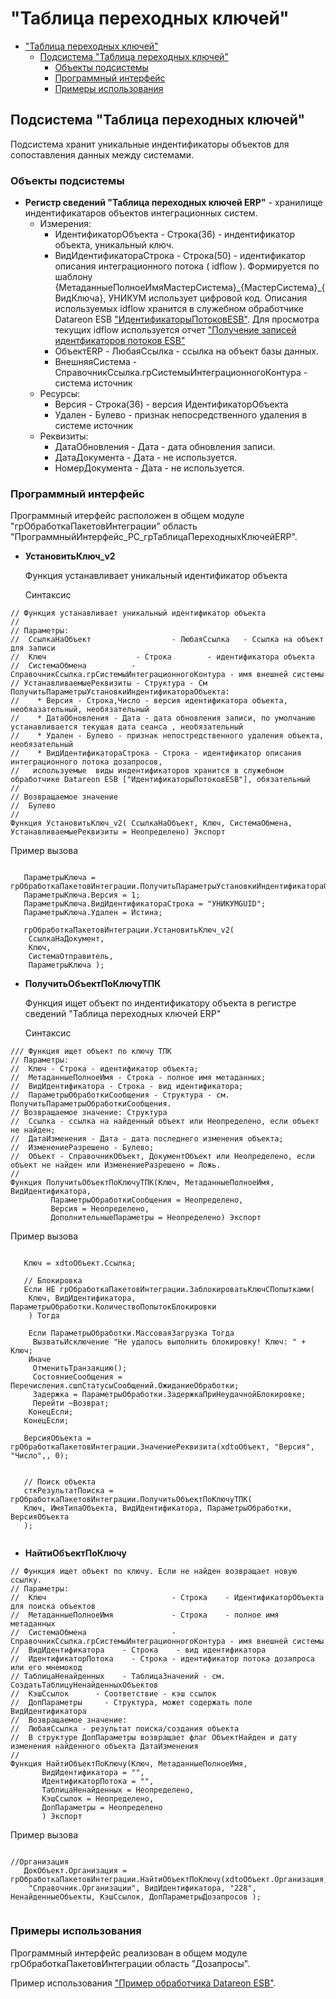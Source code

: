 # "Таблица переходных ключей"

- ["Таблица переходных ключей"](#таблица-переходных-ключей)
  - [Подсистема "Таблица переходных ключей"](#подсистема-таблица-переходных-ключей)
    - [Объекты подсистемы](#объекты-подсистемы)
    - [Программный интерфейс](#программный-интерфейс)
    - [Примеры использования](#примеры-использования)

## Подсистема "Таблица переходных ключей"

Подсистема хранит уникальные индентификаторы объектов для сопоставления данных между системами.

### Объекты подсистемы

- **Регистр сведений "Таблица переходных ключей ERP"** - хранилище индентификатаров объектов интеграционных систем.
  - Измерения:
    - ИдентификаторОбъекта - Строка(36) - индентификатор объекта, уникальный ключ.
    - ВидИдентификатораСтрока - Строка(50) - идентификатор описания интеграционного потока ( idflow ). Формируется по шаблону {МетаданныеПолноеИмяМастерСистема}\_{МастерСистема}\_{ВидКлюча},
УНИКУМ использует цифровой код. Описания используемых idflow хранится в служебном обработчике Datareon ESB ["ИдентификаторыПотоковESB"](/integration/adrequest/ИдентификаторыПотоковESB.bsl).
Для просмотра текущих idflow используется отчет  ["Получение записей идентфикаторов потоков ESB"](/integration/adrequest/ПолучитьЗаписиИдентфикаторыПотоковESB.epf)
    - ОбъектERP - ЛюбаяСсылка - ссылка на объект базы данных.
    - ВнешняяСистема - СправочникСсылка.грСистемыИнтеграционногоКонтура - система источник
  - Ресурсы:
    - Версия - Строка(36) - версия ИдентификаторОбъекта
    - Удален - Булево - признак непосредственного удаления в системе источник
  - Реквизиты:
    - ДатаОбновления - Дата - дата обновления записи.
    - ДатаДокумента - Дата - не используется.
    - НомерДокумента - Дата - не используется.

### Программный интерфейс

Программный итерфейс расположен в общем модуле "грОбработкаПакетовИнтеграции" область "ПрограммныйИнтерфейс_РС_грТаблицаПереходныхКлючейERP".

- **УстановитьКлюч_v2**
  
  Функция устанавливает уникальный идентификатор объекта

  Синтаксис

```bsl
// Функция устанавливает уникальный идентификатор объекта
//
// Параметры:
//  СсылкаНаОбъект                  - ЛюбаяСсылка   - Ссылка на объект для записи
//  Ключ                    - Строка        - идентификатора объекта
//  СистемаОбмена          - СправочникСсылка.грСистемыИнтеграционногоКонтура - имя внешней системы
// УстанавливаемыеРеквизиты - Структура - См ПолучитьПараметрыУстановкиИндентификатораОбъекта:
//    * Версия - Строка,Число - версия идентификатора объекта, необяазательный, необязательный
//    * ДатаОбновления - Дата - дата обновления записи, по умолчанию устанавливается текущая дата сеанса , необязательный
//    * Удален - Булево - признак непостредственного удаления объекта, необязательный
//    * ВидИдентификатораСтрока - Строка - идентификатор описания интеграционного потока дозапросов,
//   используемые  виды индентификаторов хранится в служебном обработчике Datareon ESB ["ИдентификаторыПотоковESB"], обязательный 
//
// Возвращаемое значение
//  Булево
//
Функция УстановитьКлюч_v2( СсылкаНаОбъект, Ключ, СистемаОбмена, УстанавливаемыеРеквизиты = Неопределено) Экспорт
```

  Пример вызова

```bsl
   
   ПараметрыКлюча = грОбработкаПакетовИнтеграции.ПолучитьПараметрыУстановкиИндентификатораОбъекта();
   ПараметрыКлюча.Версия = 1;
   ПараметрыКлюча.ВидИдентификатораСтрока = "УНИКУМGUID";
   ПараметрыКлюча.Удален = Истина;

   грОбработкаПакетовИнтеграции.УстановитьКлюч_v2(
    СсылкаНаДокумент, 
    Ключ, 
    СистемаОтправитель,  
    ПараметрыКлюча );

```

- **ПолучитьОбъектПоКлючуТПК**

  Функция ищет объект по индентификатору объекта в регистре сведений "Таблица переходных ключей ERP"

  Синтаксис

```bsl
/// Функция ищет объект по ключу ТПК
// Параметры:
//  Ключ - Строка - идентификатор объекта;
//  МетаданныеПолноеИмя - Строка - полное имя метаданных;
//  ВидИдентификатора - Строка - вид идентификатора;
//  ПараметрыОбработкиСообщения - Структура - см. ПолучитьПараметрыОбработкиСообщения.
// Возвращаемое значение: Структура
//  Ссылка - ссылка на найденный объект или Неопределено, если объект не найден;
//  ДатаИзменения - Дата - дата последнего изменения объекта;
//  ИзменениеРазрешено - Булево;
//  Объект - СправочникОбъект, ДокументОбъект или Неопределено, если объект не найден или ИзменениеРазрешено = Ложь.
//
Функция ПолучитьОбъектПоКлючуТПК(Ключ, МетаданныеПолноеИмя, ВидИдентификатора,
         ПараметрыОбработкиСообщения = Неопределено, 
         Версия = Неопределено,
         ДополнительныеПараметры = Неопределено) Экспорт
```
  
  Пример вызова

```bsl
   
   Ключ = xdtoОбъект.Ссылка;
   
   // Блокировка 
   Если НЕ грОбработкаПакетовИнтеграции.ЗаблокироватьКлючСПопытками(
    Ключ, ВидИдентификатора, ПараметрыОбработки.КоличествоПопытокБлокировки
    ) Тогда 
    
    Если ПараметрыОбработки.МассоваяЗагрузка Тогда 
     ВызватьИсключение "Не удалось выполнить блокировку! Ключ: " + Ключ;
    Иначе
     ОтменитьТранзакцию();
     СостояниеСообщения = Перечисления.сшпСтатусыСообщений.ОжиданиеОбработки;
     Задержка = ПараметрыОбработки.ЗадержкаПриНеудачнойБлокировке;
     Перейти ~Возврат;
    КонецЕсли;
   КонецЕсли;
   
   ВерсияОбъекта = грОбработкаПакетовИнтеграции.ЗначениеРеквизита(xdtoОбъект, "Версия", "Число",, 0);

   
   // Поиск объекта
   сткРезультатПоиска = грОбработкаПакетовИнтеграции.ПолучитьОбъектПоКлючуТПК(
   Ключ, ИмяТипаОбъекта, ВидИдентификатора, ПараметрыОбработки, ВерсияОбъекта
   );
      
```

- **НайтиОбъектПоКлючу**

```bsl
// Функция ищет объект по ключу. Если не найден возвращает новую ссылку. 
// Параметры:
//  Ключ                            - Строка    - ИдентификаторОбъекта для поиска объектов
//  МетаданныеПолноеИмя             - Строка    - полное имя метаданных
//  СистемаОбмена                   - СправочникСсылка.грСистемыИнтеграционногоКонтура - имя внешней системы
//  ВидИдентификатора    - Строка    - вид идентификатора
//  ИдентификаторПотока    - Строка - идентификатор потока дозапроса или его мнемокод
// ТаблицаНенайденных    - ТаблицаЗначений - см. СоздатьТаблицуНенайденныхОбъектов
//  КэшСсылок      - Соответствие - кэш ссылок
//  ДопПараметры     - Структура, может содержать поле ВидИдентификатора
//  Возвращаемое значение:
//  ЛюбаяСсылка - результат поиска/создания объекта 
//  В структуре ДопПараметры возвращает флаг ОбъектНайден и дату изменения найденного объекта ДатаИзменения
//
Функция НайтиОбъектПоКлючу(Ключ, МетаданныеПолноеИмя, 
       ВидИдентификатора = "", 
       ИдентификаторПотока = "", 
       ТаблицаНенайденных = Неопределено, 
       КэшСсылок = Неопределено,
       ДопПараметры = Неопределено
       ) Экспорт

```

  Пример вызова

```bsl
   
//Организация
   ДокОбъект.Организация = грОбработкаПакетовИнтеграции.НайтиОбъектПоКлючу(xdtoОбъект.Организация,
    "Справочник.Организации", ВидИдентификатора, "228", НенайденныеОбъекты, КэшСсылок, ДопПараметрыДозапросов );
      
```

### Примеры использования

Программный интерфейс реализован в общем модуле грОбработкаПакетовИнтеграции область "Дозапросы".

Пример использования ["Пример обработчика Datareon ESB"](/integration/adrequest/ПримерВходящегоОбработчика.bsl).